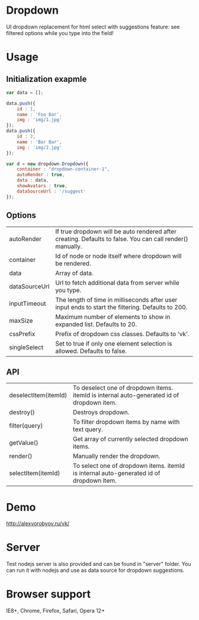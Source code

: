 # Dropdown
UI dropdown replacement for html select with suggestions feature: see filtered options while you type into the field!

# Usage
## Initialization exapmle

```javascript
var data = [];

data.push({
    id : 1,
    name : 'Foo Bar',
    img : 'img/1.jpg'
});
data.push({
    id : 2,
    name : 'Bar Bar',
    img : 'img/2.jpg'
});

var d = new dropdown.Dropdown({
    container : "dropdown-container-1",
    autoRender : true,
    data : data,
    showAvatars : true,
    dataSourceUrl : '/suggest'
});
```

## Options
<table>
    <tr>
        <td>autoRender</td><td>If true dropdown will be auto rendered after creating. Defaults to false. You can call render() manually.</td>
    </tr>
    <tr>
        <td>container</td><td>Id of node or node itself where dropdown will be rendered.</td>
    </tr>
    <tr>
        <td>data</td><td>Array of data.</td>
    </tr>
    <tr>
        <td>dataSourceUrl</td><td>Url to fetch additional data from server while you type.</td>
    </tr>
    <tr>
        <td>inputTimeout</td><td>The length of time in milliseconds after user input ends to start the filtering. Defaults to 200.</td>
    </tr>
    <tr>
        <td>maxSize</td><td>Maximum number of elements to show in expanded list. Defaults to 20.</td>
    </tr>
    <tr>
        <td>cssPrefix</td><td>Prefix of dropdown css classes. Defaults to 'vk'.</td>
    </tr>
    <tr>
        <td>singleSelect</td><td>Set to true if only one element selection is allowed. Defaults to false.</td>
    </tr>
</table>

## API
<table>
    <tr>
        <td>deselectItem(itemId)</td><td>To deselect one of dropdown items. itemId is internal auto-generated id of dropdown item.</td>
    </tr>
    <tr>
        <td>destroy()</td><td>Destroys dropdown.</td>
    </tr>
    <tr>
        <td>filter(query)</td><td>To filter dropdown items by name with text query.</td>
    </tr>
    <tr>
        <td>getValue()</td><td>Get array of currently selected dropdown items.</td>
    </tr>
    <tr>
        <td>render()</td><td>Manually render the dropdown.</td>
    </tr>
    <tr>
        <td>selectItem(itemId)</td><td>To select one of dropdown items. itemId is internal auto-generated id of dropdown item.</td>
    </tr>
</table>

# Demo

http://alexvorobyov.ru/vk/

# Server
Test nodejs server is also provided and can be found in "server" folder. You can run it with nodejs and use as data source for dropdown suggestions.

# Browser support
IE8+, Chrome, Firefox, Safari, Opera 12+
